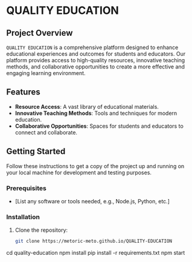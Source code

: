 # QUALITY EDUCATION

## Project Overview

`QUALITY EDUCATION` is a comprehensive platform designed to enhance educational experiences and outcomes for students and educators. Our platform provides access to high-quality resources, innovative teaching methods, and collaborative opportunities to create a more effective and engaging learning environment.

## Features

- **Resource Access**: A vast library of educational materials.
- **Innovative Teaching Methods**: Tools and techniques for modern education.
- **Collaborative Opportunities**: Spaces for students and educators to connect and collaborate.

## Getting Started

Follow these instructions to get a copy of the project up and running on your local machine for development and testing purposes.

### Prerequisites

- [List any software or tools needed, e.g., Node.js, Python, etc.]

### Installation

1. Clone the repository:
   ```bash
   git clone https://metoric-meto.github.io/QUALITY-EDUCATION
cd quality-education
npm install
pip install -r requirements.txt
npm start
